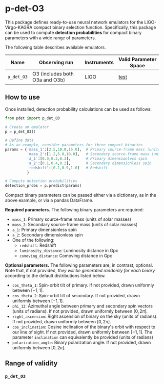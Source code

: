 # p-det-O3

This package defines ready-to-use neural network emulators for the LIGO-Virgo-KAGRA compact binary selection function.
Specifically, this package can be used to compute **detection probabilities** for compact binary parameters with a wide range of parameters.

The following table describes available emulators.

| Name | Observing run | Instruments | Valid Parameter Space |
| ---- | ------------- | ----------- | --------------------- |
| `p_det_O3` | O3 (includes both O3a and O3b) | LIGO | [test](#p_det_O3)

## How to use

Once installed, detection probability calculations can be used as follows:

```python
from pdet import p_det_O3

# Create an emulator
p = p_det_O3()

# Define data
# As an example, consider parameters for three compact binaries
params = {'mass_1':[2.5,10.0,15.0],  # Primary source-frame mass (units Msun)
          'mass_2':[1.2,5.0,10.0],   # Secondary source-frame mass (units Msun)
          'a_1':[0.0,0.2,0.3],       # Primary dimensionless spin
          'a_2':[0.1,0.4,0.2],       # Secondary dimensionless spin
          'redshift':[0.1,0.9,1.0]   # Redshift
          }

# Compute detection probabilities
detection_probs = p.predict(params)
```

Compact binary parameters can be passed either via a dictionary, as in the above example, or via a pandas DataFrame.

**Required parameters.** The following binary parameters are required:

   * `mass_1`: Primary source-frame mass (units of solar masses)
   * `mass_2`: Secondary source-frame mass (units of solar masses)
   * `a_1`: Primary dimensionless spin
   * `a_2`: Secondary dimensionless spin
   * One of the following:
      * `redshift`: Redshift
      * `luminosity_distance`: Luminosity distance in Gpc
      * `comoving_distance`: Comoving distance in Gpc

**Optional parameters.**
The following parameters are, in contrast, optional.
Note that, if not provided, *they will be generated randomly for each binary* according to the default distributions listed below.

   * `cos_theta_1`: Spin-orbit tilt of primary. If not provided, drawn uniformly between $`[-1,1]`$.
   * `cos_theta_2`: Spin-orbit tilt of secondary. If not provided, drawn uniformly between $`[-1,1]`$.
   * `phi_12`: Azimuthal angle between primary and secondary spin vectors (units of radians). If not provided, drawn uniformly between $`[0,2\pi]`$.
   * `right_ascension`: Right ascension of binary on the sky (units of radians). If not provided, drawn uniformly between $`[0,2\pi]`$.
   * `cos_inclination`: Cosine inclination of the binary's orbit with respect to our line of sight. If not provided, drawn uniformly between $`[-1,1]`$. The parameter `inclination` can equivalently be provided (units of radians)
   * `polarization_angle`: Binary polarization angle. If not provided, drawn uniformly between $`[0,2\pi]`$.

## Range of validity

### `p_det_O3`
